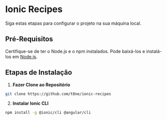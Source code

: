 # Ionic Recipes

Siga estas etapas para configurar o projeto na sua máquina local.

## Pré-Requisitos

Certifique-se de ter o Node.js e o npm instalados. Pode baixá-los e instalá-los em [Node.js](https://nodejs.org/).

## Etapas de Instalação

1. **Fazer Clone ao Repositório**

```bash
git clone https://github.com/t8ne/ionic-recipes
```

2. **Instalar Ionic CLI**

```bash
npm install -g @ionic/cli @angular/cli
```
